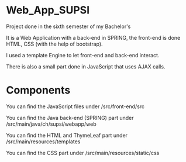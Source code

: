 # Web_App_SUPSI
Project done in the sixth semester of my Bachelor's

It is a Web Application with a back-end in SPRING, the front-end is done HTML, CSS (with the help of bootstrap).

I used a template Engine to let front-end and back-end interact.

There is also a small part done in JavaScript that uses AJAX calls.


# Components
You can find the JavaScript files under /src/front-end/src

You can find the Java back-end (SPRING) part under /src/main/java/ch/supsi/webapp/web

You can find the HTML and ThymeLeaf part under /src/main/resources/templates

You can find the CSS part under /src/main/resources/static/css
